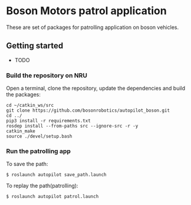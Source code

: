# Boson Motors patrol application
These are set of packages for patrolling application on boson vehicles.


## Getting started

- TODO 

### Build the repository on NRU
Open a terminal, clone the repository, update the dependencies and build the packages:
```
cd ~/catkin_ws/src
git clone https://github.com/bosonrobotics/autopilot_boson.git
cd ../
pip3 install -r requirements.txt
rosdep install --from-paths src --ignore-src -r -y
catkin_make 
source ./devel/setup.bash
```

### Run the patrolling app
To save the path:

    $ roslaunch autopilot save_path.launch 

To replay the path(patrolling):

    $ roslaunch autopilot patrol.launch
    
